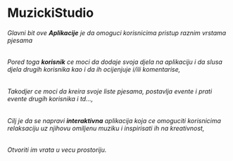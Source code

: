 # MuzickiStudio

###### Glavni bit ove **Aplikacije** je da omoguci korisnicima pristup raznim vrstama pjesama
###### Pored toga **korisnik** ce moci da dodaje svoja djela na aplikaciju i da slusa djela drugih korisnika kao i da ih ocijenjuje i/ili komentarise,
###### Takodjer ce moci da kreira svoje liste pjesama, postavlja evente i prati evente drugih korisnika i td...,
###### Cilj je da se napravi **interaktivna** aplikacija koja ce omoguciti korisnicima relaksaciju uz njihovu omiljenu muziku i inspirisati ih na kreativnost,
###### *Otvoriti im vrata u vecu prostoriju*. 